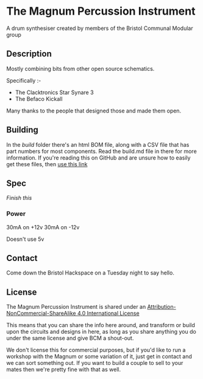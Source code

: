# The Magnum Percussion Instrument

A drum synthesiser created by members of the Bristol Communal Modular group


## Description

Mostly combining bits from other open source schematics.

Specifically :-

* The Clacktronics Star Synare 3
* The Befaco Kickall

Many thanks to the people that designed those and made them open.

## Building

In the *build* folder there's an html BOM file, along with a CSV file that has part numbers for most components. Read the build.md file in there for more information. If you're reading this on GitHub and are unsure how to easily get these files, then [use this link](https://github.com/bristol-communal-modular/magnum-percussion-instrument/archive/refs/heads/main.zip)

## Spec

*Finish this*

### Power

30mA on +12v
30mA on -12v

Doesn't use 5v

## Contact

Come down the Bristol Hackspace on a Tuesday night to say hello.

## License

The Magnum Percussion Instrument is shared under an [Attribution-NonCommercial-ShareAlike 4.0 International License](https://creativecommons.org/licenses/by-nc-sa/4.0/)

This means that you can share the info here around, and transform or build upon the circuits and designs in here, as long as you share anything you do under the same license and give BCM a shout-out.

We don't license this for commercial purposes, but if you'd like to run a workshop with the Magnum or some variation of it, just get in contact and we can sort something out.
If you want to build a couple to sell to your mates then we're pretty fine with that as well.
